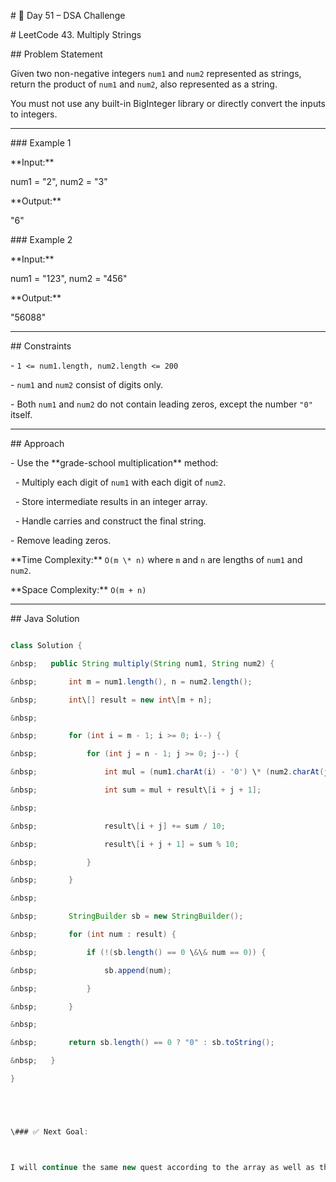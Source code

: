 \# 🚀 Day 51 – DSA Challenge



\# LeetCode 43. Multiply Strings



\## Problem Statement

Given two non-negative integers `num1` and `num2` represented as strings, return the product of `num1` and `num2`, also represented as a string.



You must not use any built-in BigInteger library or directly convert the inputs to integers.



---



\### Example 1

\*\*Input:\*\*

num1 = "2", num2 = "3"

\*\*Output:\*\*

"6"





\### Example 2

\*\*Input:\*\*

num1 = "123", num2 = "456"



\*\*Output:\*\*

"56088"





---



\## Constraints

\- `1 <= num1.length, num2.length <= 200`

\- `num1` and `num2` consist of digits only.

\- Both `num1` and `num2` do not contain leading zeros, except the number `"0"` itself.



---



\## Approach

\- Use the \*\*grade-school multiplication\*\* method:

&nbsp; - Multiply each digit of `num1` with each digit of `num2`.

&nbsp; - Store intermediate results in an integer array.

&nbsp; - Handle carries and construct the final string.

\- Remove leading zeros.



\*\*Time Complexity:\*\* `O(m \* n)` where `m` and `n` are lengths of `num1` and `num2`.  

\*\*Space Complexity:\*\* `O(m + n)`



---



\## Java Solution

```java

class Solution {

&nbsp;   public String multiply(String num1, String num2) {

&nbsp;       int m = num1.length(), n = num2.length();

&nbsp;       int\[] result = new int\[m + n];

&nbsp;       

&nbsp;       for (int i = m - 1; i >= 0; i--) {

&nbsp;           for (int j = n - 1; j >= 0; j--) {

&nbsp;               int mul = (num1.charAt(i) - '0') \* (num2.charAt(j) - '0');

&nbsp;               int sum = mul + result\[i + j + 1];

&nbsp;               

&nbsp;               result\[i + j] += sum / 10;

&nbsp;               result\[i + j + 1] = sum % 10;

&nbsp;           }

&nbsp;       }

&nbsp;       

&nbsp;       StringBuilder sb = new StringBuilder();

&nbsp;       for (int num : result) {

&nbsp;           if (!(sb.length() == 0 \&\& num == 0)) {

&nbsp;               sb.append(num);

&nbsp;           }

&nbsp;       }

&nbsp;       

&nbsp;       return sb.length() == 0 ? "0" : sb.toString();

&nbsp;   }

}





\### ✅ Next Goal:



I will continue the same new quest according to the array as well as the string and Linked list

